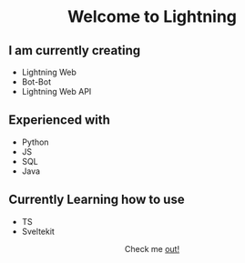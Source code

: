 <h1 align="center">Welcome to Lightning</h1>

## I am currently creating
- Lightning Web
- Bot-Bot
- Lightning Web API

## Experienced with
- Python
- JS
- SQL
- Java

## Currently Learning how to use
- TS
- Sveltekit

<p align="center">Check me <a href="https://lightningweb.xyz">out!</a></p>
